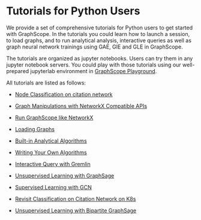 # Tutorials for Python Users

We provide a set of comprehensive tutorials for Python users to get started with GraphScope. In the tutorials you could learn
how to launch a session, to load graphs, and to run analytical analysis, interactive queries as well as graph neural
network trainings using GAE, GIE and GLE in GraphScope.

The tutorials are organized as jupyter notebooks. Users can try them in any jupyter notebook servers. You could play
with those tutorials using our well-prepared jupyterlab environment in [GraphScope Playground](https://try.graphscope.app).

All tutorials are listed as follows:

- [Node Classification on citation network](https://nbviewer.jupyter.org/github/alibaba/GraphScope/blob/main/tutorials/01_node_classification_on_citation.ipynb)

- [Graph Manipulations with NetworkX Compatible APIs](https://nbviewer.jupyter.org/github/alibaba/GraphScope/blob/main/tutorials/02_graph_manipulations_with_networkx_compatible_apis.ipynb)


- [Run GraphScope like NetworkX](https://nbviewer.jupyter.org/github/alibaba/GraphScope/blob/main/tutorials/03_run_graphscope_like_networkx.ipynb)

- [Loading Graphs](https://nbviewer.jupyter.org/github/alibaba/GraphScope/blob/main/tutorials/04_loading_graphs.ipynb)


- [Built-in Analytical Algorithms](https://nbviewer.jupyter.org/github/alibaba/GraphScope/blob/main/tutorials/05_builtin_analytical_algorithms.ipynb)


- [Writing Your Own Algorithms](https://nbviewer.jupyter.org/github/alibaba/GraphScope/blob/main/tutorials/06_writing_your_own_algorithms.ipynb)


- [Interactive Query with Gremlin](https://nbviewer.jupyter.org/github/alibaba/GraphScope/blob/main/tutorials/07_interactive_query_with_gremlin.ipynb)
   
- [Unsupervised Learning with GraphSage](https://nbviewer.jupyter.org/github/alibaba/GraphScope/blob/main/tutorials/08_unsupervised_learning_with_graphsage.ipynb)


- [Supervised Learning with GCN](https://nbviewer.jupyter.org/github/alibaba/GraphScope/blob/main/tutorials/09_supervised_learning_with_gcn.ipynb)


- [Revisit Classification on Citation Network on K8s](https://nbviewer.jupyter.org/github/alibaba/GraphScope/blob/main/tutorials/10_revisit_classification_on_citation_network_on_k8s.ipynb)


- [Unsupervised Learning with Bipartite GraphSage](https://nbviewer.jupyter.org/github/alibaba/GraphScope/blob/main/tutorials/11_unsupervised_learning_with_bipartite_graphsage.ipynb)
